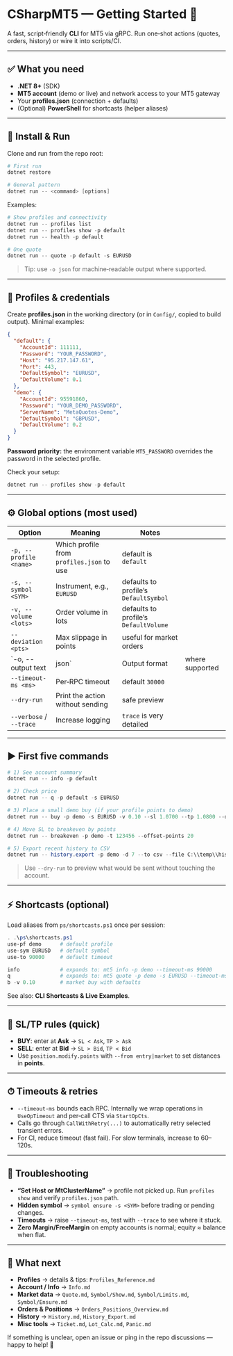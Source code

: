# CSharpMT5 — Getting Started 🚀

A fast, script‑friendly **CLI** for MT5 via gRPC. Run one‑shot actions (quotes, orders, history) or wire it into scripts/CI.

---

## ✅ What you need

* **.NET 8+** (SDK)
* **MT5 account** (demo or live) and network access to your MT5 gateway
* Your **profiles.json** (connection + defaults)
* (Optional) **PowerShell** for shortcasts (helper aliases)

---

## 🧩 Install & Run

Clone and run from the repo root:

```powershell
# First run
dotnet restore

# General pattern
dotnet run -- <command> [options]
```

Examples:

```powershell
# Show profiles and connectivity
dotnet run -- profiles list
dotnet run -- profiles show -p default
dotnet run -- health -p default

# One quote
dotnet run -- quote -p default -s EURUSD
```

> Tip: use `-o json` for machine‑readable output where supported.

---

## 🔐 Profiles & credentials

Create **profiles.json** in the working directory (or in `Config/`, copied to build output). Minimal examples:

```json
{
  "default": {
    "AccountId": 111111,
    "Password": "YOUR_PASSWORD",
    "Host": "95.217.147.61",
    "Port": 443,
    "DefaultSymbol": "EURUSD",
    "DefaultVolume": 0.1
  },
  "demo": {
    "AccountId": 95591860,
    "Password": "YOUR_DEMO_PASSWORD",
    "ServerName": "MetaQuotes-Demo",
    "DefaultSymbol": "GBPUSD",
    "DefaultVolume": 0.2
  }
}
```

**Password priority:** the environment variable `MT5_PASSWORD` overrides the password in the selected profile.

Check your setup:

```powershell
dotnet run -- profiles show -p default
```

---

## ⚙️ Global options (most used)

| Option                  | Meaning                                   | Notes                                 |                 |
| ----------------------- | ----------------------------------------- | ------------------------------------- | --------------- |
| `-p, --profile <name>`  | Which profile from `profiles.json` to use | default is `default`                  |                 |
| `-s, --symbol <SYM>`    | Instrument, e.g., `EURUSD`                | defaults to profile’s `DefaultSymbol` |                 |
| `-v, --volume <lots>`   | Order volume in lots                      | defaults to profile’s `DefaultVolume` |                 |
| `--deviation <pts>`     | Max slippage in points                    | useful for market orders              |                 |
| \`-o, --output text     | json\`                                    | Output format                         | where supported |
| `--timeout-ms <ms>`     | Per‑RPC timeout                           | default `30000`                       |                 |
| `--dry-run`             | Print the action without sending          | safe preview                          |                 |
| `--verbose` / `--trace` | Increase logging                          | `trace` is very detailed              |                 |

---

## ▶️ First five commands

```powershell
# 1) See account summary
dotnet run -- info -p default

# 2) Check price
dotnet run -- q -p default -s EURUSD

# 3) Place a small demo buy (if your profile points to demo)
dotnet run -- buy -p demo -s EURUSD -v 0.10 --sl 1.0700 --tp 1.0800 --deviation 10

# 4) Move SL to breakeven by points
dotnet run -- breakeven -p demo -t 123456 --offset-points 20

# 5) Export recent history to CSV
dotnet run -- history.export -p demo -d 7 --to csv --file C:\\temp\\hist.csv
```

> Use `--dry-run` to preview what would be sent without touching the account.

---

## ⚡ Shortcasts (optional)

Load aliases from `ps/shortcasts.ps1` once per session:

```powershell
. .\ps\shortcasts.ps1
use-pf demo      # default profile
use-sym EURUSD   # default symbol
use-to 90000     # default timeout

info             # expands to: mt5 info -p demo --timeout-ms 90000
q                # expands to: mt5 quote -p demo -s EURUSD --timeout-ms 90000
b -v 0.10        # market buy with defaults
```

See also: **CLI Shortcasts & Live Examples**.

---

## 🧠 SL/TP rules (quick)

* **BUY**: enter at **Ask** → `SL < Ask`, `TP > Ask`
* **SELL**: enter at **Bid** → `SL > Bid`, `TP < Bid`
* Use `position.modify.points` with `--from entry|market` to set distances in **points**.

---

## ⏱ Timeouts & retries

* `--timeout-ms` bounds each RPC. Internally we wrap operations in `UseOpTimeout` and per‑call CTS via `StartOpCts`.
* Calls go through `CallWithRetry(...)` to automatically retry selected transient errors.
* For CI, reduce timeout (fast fail). For slow terminals, increase to 60–120s.

---

## 🛟 Troubleshooting

* **“Set Host or MtClusterName”** → profile not picked up. Run `profiles show` and verify `profiles.json` path.
* **Hidden symbol** → `symbol ensure -s <SYM>` before trading or pending changes.
* **Timeouts** → raise `--timeout-ms`, test with `--trace` to see where it stuck.
* **Zero Margin/FreeMargin** on empty accounts is normal; equity ≈ balance when flat.

---

## 🔗 What next

* **Profiles** → details & tips: `Profiles_Reference.md`
* **Account / Info** → `Info.md`
* **Market data** → `Quote.md`, `Symbol/Show.md`, `Symbol/Limits.md`, `Symbol/Ensure.md`
* **Orders & Positions** → `Orders_Positions_Overview.md`
* **History** → `History.md`, `History_Export.md`
* **Misc tools** → `Ticket.md`, `Lot_Calc.md`, `Panic.md`

If something is unclear, open an issue or ping in the repo discussions — happy to help! 🎯

